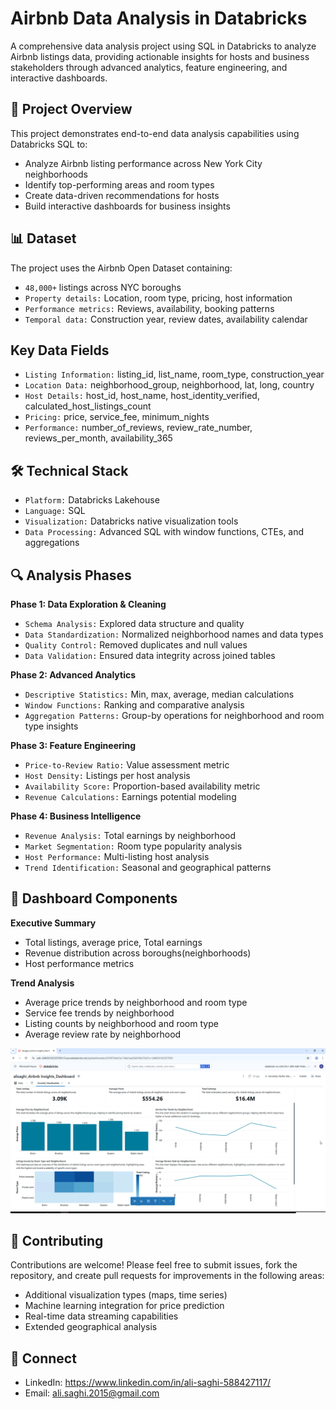 # Airbnb Data Analysis in Databricks
A comprehensive data analysis project using SQL in Databricks to analyze Airbnb listings data, providing actionable insights for hosts and business stakeholders through advanced analytics, feature engineering, and interactive dashboards.


## 🎯 Project Overview
This project demonstrates end-to-end data analysis capabilities using Databricks SQL to:
- Analyze Airbnb listing performance across New York City neighborhoods
- Identify top-performing areas and room types
- Create data-driven recommendations for hosts
- Build interactive dashboards for business insights


## 📊 Dataset
The project uses the Airbnb Open Dataset containing:
- `48,000+` listings across NYC boroughs
- `Property details:` Location, room type, pricing, host information
- `Performance metrics:` Reviews, availability, booking patterns
- `Temporal data:` Construction year, review dates, availability calendar

## Key Data Fields
- `Listing Information:` listing_id, list_name, room_type, construction_year
- `Location Data:` neighborhood_group, neighborhood, lat, long, country
- `Host Details:` host_id, host_name, host_identity_verified, calculated_host_listings_count
- `Pricing:` price, service_fee, minimum_nights
- `Performance:` number_of_reviews, review_rate_number, reviews_per_month, availability_365


## 🛠️ Technical Stack
- `Platform:` Databricks Lakehouse
- `Language:` SQL
- `Visualization:` Databricks native visualization tools
- `Data Processing:` Advanced SQL with window functions, CTEs, and aggregations


## 🔍 Analysis Phases
**Phase 1: Data Exploration & Cleaning**
- `Schema Analysis:` Explored data structure and quality
- `Data Standardization:` Normalized neighborhood names and data types
- `Quality Control:` Removed duplicates and null values
- `Data Validation:` Ensured data integrity across joined tables

**Phase 2: Advanced Analytics**
- `Descriptive Statistics:` Min, max, average, median calculations
- `Window Functions:` Ranking and comparative analysis
- `Aggregation Patterns:` Group-by operations for neighborhood and room type insights

**Phase 3: Feature Engineering**
- `Price-to-Review Ratio:` Value assessment metric
- `Host Density:` Listings per host analysis
- `Availability Score:` Proportion-based availability metric
- `Revenue Calculations:` Earnings potential modeling

**Phase 4: Business Intelligence**
- `Revenue Analysis:` Total earnings by neighborhood
- `Market Segmentation:` Room type popularity analysis
- `Host Performance:` Multi-listing host analysis
- `Trend Identification:` Seasonal and geographical patterns


## 🎨 Dashboard Components
**Executive Summary**
- Total listings, average price, Total earnings
- Revenue distribution across boroughs(neighborhoods)
- Host performance metrics

**Trend Analysis**
- Average price trends by neighborhood and room type
- Service fee trends by neighborhood
- Listing counts by neighborhood and room type
- Average review rate by neighborhood

![Dashboard Visualization](https://github.com/alisaghilutfi/Big-Data-Analytics-Projects/blob/master/Airbnb-data-analytics-in-Databricks/images/05_dashboard.PNG)

## 🤝 Contributing
Contributions are welcome! Please feel free to submit issues, fork the repository, and create pull requests for improvements in the following areas: 
- Additional visualization types (maps, time series)
- Machine learning integration for price prediction
- Real-time data streaming capabilities
- Extended geographical analysis


## 🔗 Connect
- LinkedIn: https://www.linkedin.com/in/ali-saghi-588427117/
- Email: ali.saghi.2015@gmail.com
